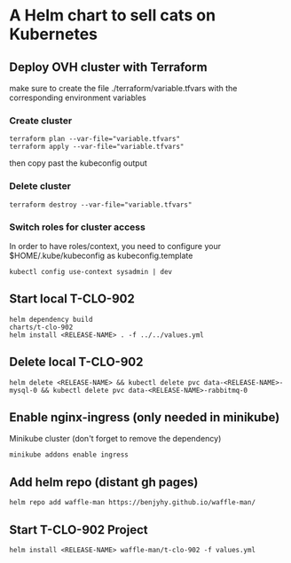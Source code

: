 # A Helm chart to sell cats on Kubernetes

## Deploy OVH cluster with Terraform
make sure to create the file ./terraform/variable.tfvars with the corresponding environment variables

### Create cluster
    terraform plan --var-file="variable.tfvars"
    terraform apply --var-file="variable.tfvars"

then copy past the kubeconfig output 

### Delete cluster
    terraform destroy --var-file="variable.tfvars" 

### Switch roles for cluster access
In order to have roles/context, you need to configure your $HOME/.kube/kubeconfig as kubeconfig.template

    kubectl config use-context sysadmin | dev 


## Start local T-CLO-902
    helm dependency build
    charts/t-clo-902
    helm install <RELEASE-NAME> . -f ../../values.yml

## Delete local T-CLO-902

    helm delete <RELEASE-NAME> && kubectl delete pvc data-<RELEASE-NAME>-mysql-0 && kubectl delete pvc data-<RELEASE-NAME>-rabbitmq-0 


## Enable nginx-ingress (only needed in minikube)

Minikube cluster (don't forget to remove the dependency)
    
    minikube addons enable ingress


## Add helm repo (distant gh pages)
    helm repo add waffle-man https://benjyhy.github.io/waffle-man/


## Start T-CLO-902 Project

    helm install <RELEASE-NAME> waffle-man/t-clo-902 -f values.yml

